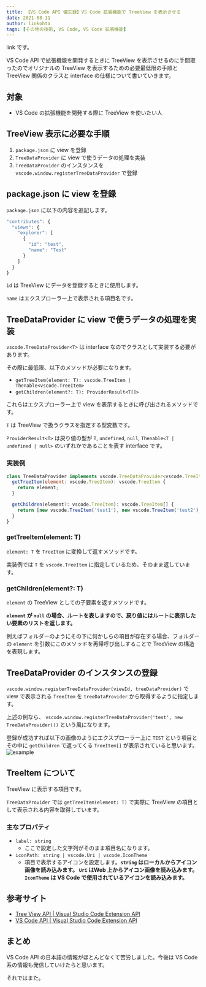```yaml
---
title: 【VS Code API 備忘録】VS Code 拡張機能で TreeView を表示させる
date: 2021-08-11
author: linkohta
tags: [その他の技術, VS Code, VS Code 拡張機能]
---
```


link です。

VS Code API で拡張機能を開発するときに TreeView を表示させるのに手間取ったのでオリジナルの TreeView を表示するための必要最低限の手順と TreeView 関係のクラスと interface の仕様について書いていきます。

## 対象

- VS Code の拡張機能を開発する際に TreeView を使いたい人

## TreeView 表示に必要な手順

1. `package.json` に view を登録
2. `TreeDataProvider` に view で使うデータの処理を実装
3. `TreeDataProvider` のインスタンスを `vscode.window.registerTreeDataProvider` で登録

## package.json に view を登録

`package.json` に以下の内容を追記します。
```js
"contributes": {
  "views": {
    "explorer": [
      {
        "id": "test",
        "name": "Test"
      }
    ]
  }
}
```
`id` は TreeView にデータを登録するときに使用します。

`name` はエクスプローラー上で表示される項目名です。

## TreeDataProvider に view で使うデータの処理を実装

`vscode.TreeDataProvider<T>` は interface なのでクラスとして実装する必要があります。

その際に最低限、以下のメソッドが必要になります。

- `getTreeItem(element: T): vscode.TreeItem | Thenable<vscode.TreeItem>`
- `getChildren(element?: T): ProviderResult<T[]>`

これらはエクスプローラー上で view を表示するときに呼び出されるメソッドです。

`T` は TreeView で扱うクラスを指定する型変数です。

`ProviderResult<T>` は戻り値の型が `T`, `undefined`, `null`, `Thenable<T | undefined | null>` のいずれかであることを表す interface です。

### 実装例
```js
class TreeDataProvider implements vscode.TreeDataProvider<vscode.TreeItem> {
  getTreeItem(element: vscode.TreeItem): vscode.TreeItem {
    return element;
  }

  getChildren(element?: vscode.TreeItem): vscode.TreeItem[] {
    return [new vscode.TreeItem('test1'), new vscode.TreeItem('test2'), new vscode.TreeItem('test3')];
  }
}
```
### getTreeItem(element: T)

`element: T` を `TreeItem` に変換して返すメソッドです。

実装例では `T` を `vscode.TreeItem` に指定しているため、そのまま返しています。

### getChildren(element?: T)

`element` の TreeView としての子要素を返すメソッドです。

**`element` が `null` の場合、ルートを表しますので、戻り値にはルートに表示したい要素のリストを返します。**

例えばフォルダーのようにその下に何かしらの項目が存在する場合、フォルダーの `element` を引数にこのメソッドを再帰呼び出しすることで TreeView の構造を表現します。

## TreeDataProvider のインスタンスの登録

`vscode.window.registerTreeDataProvider(viewId, treeDataProvider)` で view で表示される `TreeItem` を `treeDataProvider` から取得するように指定します。

上述の例なら、 `vscode.window.registerTreeDataProvider('test', new TreeDataProvider())` という風になります。

登録が成功すれば以下の画像のようにエクスプローラー上に `TEST` という項目とその中に `getChildren` で返ってくる `TreeItem[]` が表示されていると思います。
![example](https://mseeeen.msen.jp/wp-content/uploads/2021/07/2021-07-29_17h12_37.png)

## TreeItem について

TreeView に表示する項目です。

`TreeDataProvider` では `getTreeItem(element: T)` で実際に TreeView の項目として表示される内容を取得しています。

### 主なプロパティ

- `label: string`
  - ここで設定した文字列がそのまま項目名になります。
- `iconPath: string | vscode.Uri | vscode.IconTheme`
  - 項目で表示するアイコンを設定します。**`string` はローカルからアイコン画像を読み込みます。 `Uri` はWeb 上からアイコン画像を読み込みます。 `IconTheme` は VS Code で使用されているアイコンを読み込みます。**

## 参考サイト

- [Tree View API | Visual Studio Code Extension API](https://code.visualstudio.com/api/extension-guides/tree-view)
- [VS Code API | Visual Studio Code Extension API](https://code.visualstudio.com/api/references/vscode-api#TreeItem)

## まとめ

VS Code API の日本語の情報がほとんどなくて苦労しました。今後は VS Code 系の情報も発信していけたらと思います。

それではまた。
